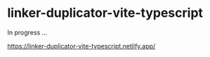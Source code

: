 # linker-duplicator-vite-typescript

In progress ...

https://linker-duplicator-vite-typescript.netlify.app/
